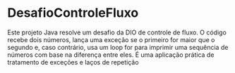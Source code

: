 # DesafioControleFluxo
Este projeto Java resolve um desafio da DIO de controle de fluxo. O código recebe dois números, lança uma exceção se o primeiro for maior que o segundo e, caso contrário, usa um loop for para imprimir uma sequência de números com base na diferença entre eles. É uma aplicação prática de tratamento de exceções e laços de repetição
